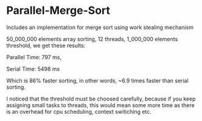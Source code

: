 # Parallel-Merge-Sort
Includes an implementation for merge sort using work stealing mechanism

50_000_000 elements array sorting, 12 threads, 1_000_000 elements threshold, we get these results:

Parallel Time: 797 ms, 

Serial Time: 5498 ms

Which is 86% faster sorting, in other words, ~6.9 times faster than serial sorting.

I noticed that the threshold must be choosed carefully, because if you keep assigning small tasks to threads,
this would mean some more time as there is an overhead for cpu scheduling, context switiching etc.
